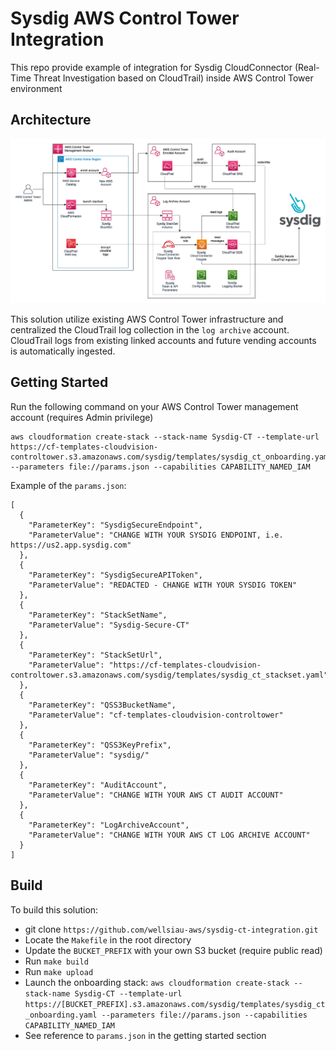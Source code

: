# Sysdig AWS Control Tower Integration

This repo provide example of integration for Sysdig CloudConnector (Real-Time Threat Investigation based on CloudTrail) inside AWS Control Tower environment

## Architecture

![Architecture Diagram](sysdig-ct-architecture.png)

This solution utilize existing AWS Control Tower infrastructure and centralized the CloudTrail log collection in the `log archive` account. CloudTrail logs from existing linked accounts and future vending accounts is automatically ingested.

## Getting Started 

Run the following command on your AWS Control Tower management account (requires Admin privilege)

```
aws cloudformation create-stack --stack-name Sysdig-CT --template-url https://cf-templates-cloudvision-controltower.s3.amazonaws.com/sysdig/templates/sysdig_ct_onboarding.yaml --parameters file://params.json --capabilities CAPABILITY_NAMED_IAM
```

Example of the `params.json`:

```
[
  {
    "ParameterKey": "SysdigSecureEndpoint",
    "ParameterValue": "CHANGE WITH YOUR SYSDIG ENDPOINT, i.e. https://us2.app.sysdig.com"
  }, 
  {
    "ParameterKey": "SysdigSecureAPIToken",
    "ParameterValue": "REDACTED - CHANGE WITH YOUR SYSDIG TOKEN"
  },
  {
    "ParameterKey": "StackSetName",
    "ParameterValue": "Sysdig-Secure-CT"
  },
  {
    "ParameterKey": "StackSetUrl",
    "ParameterValue": "https://cf-templates-cloudvision-controltower.s3.amazonaws.com/sysdig/templates/sysdig_ct_stackset.yaml"
  },
  {
    "ParameterKey": "QSS3BucketName",
    "ParameterValue": "cf-templates-cloudvision-controltower"
  },
  {
    "ParameterKey": "QSS3KeyPrefix",
    "ParameterValue": "sysdig/"
  },
  {
    "ParameterKey": "AuditAccount",
    "ParameterValue": "CHANGE WITH YOUR AWS CT AUDIT ACCOUNT"
  },
  {
    "ParameterKey": "LogArchiveAccount",
    "ParameterValue": "CHANGE WITH YOUR AWS CT LOG ARCHIVE ACCOUNT"
  }
]
```

## Build

To build this solution:
- git clone `https://github.com/wellsiau-aws/sysdig-ct-integration.git`
- Locate the `Makefile` in the root directory
- Update the `BUCKET_PREFIX` with your own S3 bucket (require public read)
- Run `make build`
- Run `make upload`
- Launch the onboarding stack: `aws cloudformation create-stack --stack-name Sysdig-CT --template-url https://[BUCKET_PREFIX].s3.amazonaws.com/sysdig/templates/sysdig_ct_onboarding.yaml --parameters file://params.json --capabilities CAPABILITY_NAMED_IAM`
- See reference to `params.json` in the getting started section

